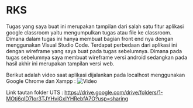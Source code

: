 # RKS
Tugas yang saya buat ini merupakan tampilan dari salah satu fitur aplikasi google classroom yaitu mengumpulkan tugas atau file ke classroom. Dimana dalam tugas ini hanya membuat bagian front end nya dengan menggunakan Visual Studio Code. Terdapat perbedaan dari aplikasi ini dengan wireframe yang saya buat pada tugas sebelumnya. Dimana pada tugas sebelumnya saya membuat wireframe versi android sedangkan pada hasil akhir ini merupakan tampilan versi web.

Berikut adalah video saat aplikasi dijalankan pada localhost menggunakan Google Chrome dan Xampp :
![Video](https://user-images.githubusercontent.com/76736759/106413941-f049f380-647d-11eb-8163-8fd940395a95.gif)

Link tautan folder UTS :
https://drive.google.com/drive/folders/1-MOtj6qID7Ior3TJYHvjGxIYHRebfA7O?usp=sharing
